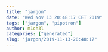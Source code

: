 ```yaml
---
title: "jargon"
date: "Wed Nov 13 20:48:17 CET 2019"
tags: ["jargon", "pipotron"]
author: m1ch3l
categories: ["generated"]
slug: "jargon/2019-11-13-20:48:17"
---
```



